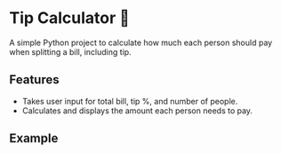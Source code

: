 # Tip Calculator 💸

A simple Python project to calculate how much each person should pay when splitting a bill, including tip.

## Features
- Takes user input for total bill, tip %, and number of people.
- Calculates and displays the amount each person needs to pay.

## Example
